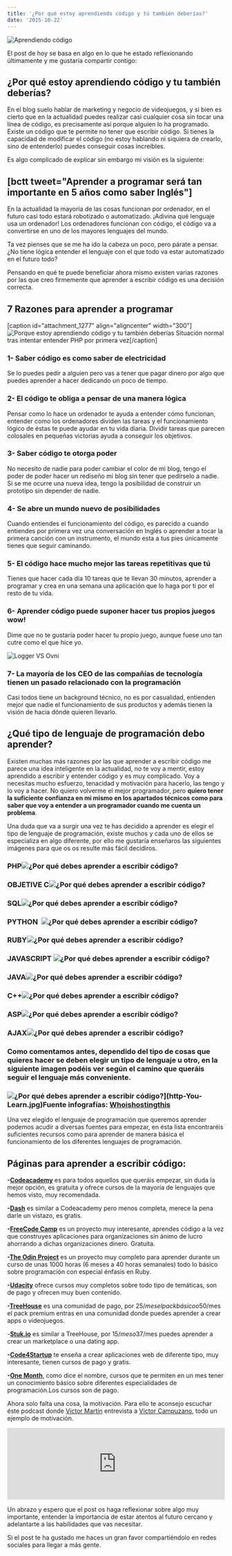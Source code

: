 ```yaml
---
title: '¿Por qué estoy aprendiendo código y tú también deberías?'
date: '2015-10-22'
---
```


![Aprendiendo código](images/Aprende-a-programar.jpg)

El post de hoy se basa en algo en lo que he estado reflexionando últimamente y me gustaría compartir contigo:

## ¿Por qué estoy aprendiendo código y tu también deberías?

En el blog suelo hablar de marketing y negocio de videojuegos, y si bien es cierto que en la actualidad puedes realizar casi cualquier cosa sin tocar una línea de código, es precisamente así porque alguien lo ha programado. Existe un código que te permite no tener que escribir código. Si tienes la capacidad de modificar el código (no estoy hablando ni siquiera de crearlo, sino de entenderlo) puedes conseguir cosas increíbles.

Es algo complicado de explicar sin embargo mi visión es la siguiente:

## \[bctt tweet="Aprender a programar será tan importante en 5 años como saber Inglés"\]

En la actualidad la mayoría de las cosas funcionan por ordenador, en el futuro casi todo estará robotizado o automatizado. ¡Adivina qué lenguaje usa un ordenador! Los ordenadores funcionan con código, el código va a convertirse en uno de los mayores lenguajes del mundo.

Ta vez pienses que se me ha ido la cabeza un poco, pero párate a pensar. ¿No tiene lógica entender el lenguaje con el que todo va estar automatizado en el futuro todo?

Pensando en qué te puede beneficiar ahora mismo existen varias razones por las que creo firmemente que aprender a escribir código es una decisión correcta.

## 7 Razones para aprender a programar

\[caption id="attachment_1277" align="aligncenter" width="300"\]![Porque estoy aprendiendo código y tu también deberías](images/programmer-300x286.jpg) Situación normal tras intentar entender PHP por primera vez\[/caption\]

### 1- Saber código es como saber de electricidad

Se lo puedes pedir a alguien pero vas a tener que pagar dinero por algo que puedes aprender a hacer dedicando un poco de tiempo.

### 2- El código te obliga a pensar de una manera lógica

Pensar como lo hace un ordenador te ayuda a entender cómo funcionan, entender como los ordenadores dividen las tareas y el funcionamiento lógico de éstas te puede ayudar en tu vida diaria. Dividir tareas que parecen colosales en pequeñas victorias ayuda a conseguir los objetivos.

### 3- Saber código te otorga poder

No necesito de nadie para poder cambiar el color de mi blog, tengo el poder de poder hacer un rediseño mi blog sin tener que pedírselo a nadie. Si se me ocurre una nueva idea, tengo la posibilidad de construir un prototipo sin depender de nadie.

### 4- Se abre un mundo nuevo de posibilidades

Cuando entiendes el funcionamiento del código, es parecido a cuando entiendes por primera vez una conversación en Inglés o aprender a tocar la primera canción con un instrumento, el mundo esta a tus pies únicamente tienes que seguir caminando.

### 5- El código hace mucho mejor las tareas repetitivas que tú

Tienes que hacer cada día 10 tareas que te llevan 30 minutos, aprender a programar y crea en una semana una aplicación que lo haga por ti por el resto de tu vida.

### 6- Aprender código puede suponer hacer tus propios juegos wow!

Dime que no te gustaría poder hacer tu propio juego, aunque fuese uno tan cutre como el que hice yo.

![Logger VS Ovni](images/Logger-VS-Ovni-1024x560.jpg)

### 7- La mayoría de los CEO de las compañías de tecnología tienen un pasado relacionado con la programación

Casi todos tiene un background técnico, no es por casualidad, entienden mejor que nadie el funcionamiento de sus productos y además tienen la visión de hacia dónde quieren llevarlo.

## ¿Qué tipo de lenguaje de programación debo aprender?

Existen muchas más razones por las que aprender a escribir código me parece una idea inteligente en la actualidad, no te voy a mentir, estoy aprendido a escribir y entender código y es muy complicado. Voy a necesitas mucho esfuerzo, tenacidad y motivación para hacerlo, las tengo y lo voy a hacer. No quiero volverme el mejor programador, pero **quiero tener la suficiente confianza en mi mismo en los apartados técnicos como para saber que voy a entender a un programador cuando me cuenta un problema**.

Una duda que va a surgir una vez te has decidido a aprender es elegir el tipo de lenguaje de programación, existe muchos y cada uno de ellos se especializa en algo diferente, por ello me gustaría enseñaros las siguientes imágenes para que os os resulte más fácil decidiros.

### PHP![¿Por qué debes aprender a escribir código?](images/php.jpg)

### OBJETIVE C![¿Por qué debes aprender a escribir código?](images/OBJETIVE-C.jpg)

### SQL![¿Por qué debes aprender a escribir código?](images/SQL.jpg)

### PYTHON  ![¿Por qué debes aprender a escribir código?](images/PHYTON.jpg)

### RUBY![¿Por qué debes aprender a escribir código?](images/Ruby.jpg)

### JAVASCRIPT ![¿Por qué debes aprender a escribir código?](images/javascript.jpg)

### JAVA![¿Por qué debes aprender a escribir código?](images/JAVA.jpg)

### C++![¿Por qué debes aprender a escribir código?](images/C-.jpg)

### ASP![¿Por qué debes aprender a escribir código?](images/ASP.jpg)

### AJAX![¿Por qué debes aprender a escribir código?](images/AA.jpg)

### Como comentamos antes, dependido del tipo de cosas que quieres hacer se deben elegir un tipo de lenguaje u otro, en la siguiente imagen podéis ver según el camino que queráis seguir el lenguaje más conveniente.

### ![¿Por qué debes aprender a escribir código?](images/What-Code-Should-You-Learn.jpg)](http-You-Learn.jpg)Fuente infografías: [Whoishostingthis](http://www.whoishostingthis.com/blog/2014/09/04/learn-to-code/)

Una vez elegido el lenguaje de programación que queremos aprender podemos acudir a diversas fuentes para empezar, en ésta lista encontraréis suficientes recursos como para aprender de manera básica el funcionamiento de los diferentes lenguajes de programación.

## Páginas para aprender a escribir código:

**\-[Codeacademy](https://www.codecademy.com/es/learn)** es para todos aquellos que queráis empezar, sin duda la mejor opción, es gratuita y ofrece cursos de la mayoría de lenguajes que hemos visto, muy recomendada.

**\-[Dash](https://dash.generalassemb.ly)** es similar a Codeacademy pero menos completa, merece la pena darle un vistazo, es gratis.

**\-[FreeCode Camp](http://freecodecamp.com/)** es un proyecto muy interesante, aprendes código a la vez que construyes aplicaciones para organizaciones sin ánimo de lucro ahorrando a dichas organizaciones dinero. Gratuita.

**\-[The Odin Project](http://www.theodinproject.com)** es un proyecto muy completo para aprender durante un curso de unas 1000 horas (6 meses a 40 horas semanales) todo lo básico sobre programación con especial énfasis en Ruby.

**\-[Udacity](https://www.udacity.com)** ofrece cursos muy completos sobre todo tipo de temáticas, son de pago y ofrecen muy buen contenido.

**\-[TreeHouse](https://teamtreehouse.com/)** es una comunidad de pago, por 25$/mes el pack básico o 50$/mes el pack premium entras en una comunidad donde puedes aprender a crear apps o videojuegos.

\-**[Stuk.io](https://stuk.io/)** es similar a TreeHouse, por 15$/mes o 37$/mes puedes aprender a crear un marketplace o una dating app.

**\-[Code4Startup](https://code4startup.com)** te enseña a crear aplicaciones web de diferente tipo, muy interesante, tienen cursos de pago y gratis.

**\-[One Month](https://onemonth.com/)**, como dice el nombre, cursos que te permiten en un mes tener un conocimiento básico sobre diferentes especialidades de programación.Los cursos son de pago.

Ahora solo falta una cosa, la motivación. Para ello te aconsejo escuchar éste podcast donde [Víctor Martín](http://victormartinp.com/) entrevista a [Víctor Campuzano](http://www.vcgs.net/blog/), todo un ejemplo de motivación.

<iframe src="https://w.soundcloud.com/player/?url=https%3A//api.soundcloud.com/tracks/187236142&amp;color=ff5500&amp;auto_play=false&amp;hide_related=false&amp;show_comments=true&amp;show_user=true&amp;show_reposts=false" width="100%" height="166" frameborder="no" scrolling="no"></iframe>

Un abrazo y espero que el post os haga reflexionar sobre algo muy importante, entender la importancia de estar atentos al futuro cercano y adelantarte a las habilidades que vas necesitar.

Si el post te ha gustado me haces un gran favor compartiéndolo en redes sociales para llegar a más gente.
